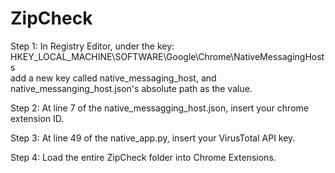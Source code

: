 # ZipCheck
Step 1:
In Registry Editor, under the key:
HKEY_LOCAL_MACHINE\SOFTWARE\Google\Chrome\NativeMessagingHosts\
add a new key called native_messaging_host, and native_messanging_host.json's absolute path as the value.

Step 2:
At line 7 of the native_messagging_host.json, insert your chrome extension ID.

Step 3:
At line 49 of the native_app.py, insert your VirusTotal API key.

Step 4:
Load the entire ZipCheck folder into Chrome Extensions.